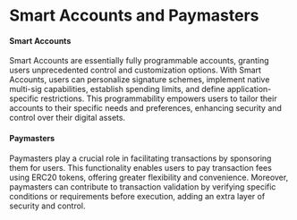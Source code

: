 # Smart Accounts and Paymasters

#### Smart Accounts

Smart Accounts are essentially fully programmable accounts, granting users unprecedented control and customization options. With Smart Accounts, users can personalize signature schemes, implement native multi-sig capabilities, establish spending limits, and define application-specific restrictions. This programmability empowers users to tailor their accounts to their specific needs and preferences, enhancing security and control over their digital assets.

#### Paymasters

Paymasters play a crucial role in facilitating transactions by sponsoring them for users. This functionality enables users to pay transaction fees using ERC20 tokens, offering greater flexibility and convenience. Moreover, paymasters can contribute to transaction validation by verifying specific conditions or requirements before execution, adding an extra layer of security and control.
